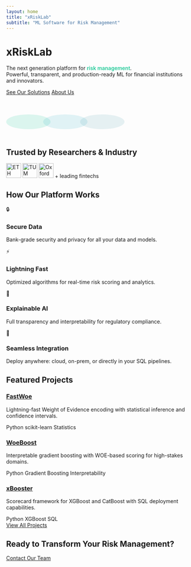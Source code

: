 ```yaml
---
layout: home
title: "xRiskLab"
subtitle: "ML Software for Risk Management"
---
```


<!-- HERO SECTION -->
<div class="hero-section fintech-hero">
  <div class="hero-content">
    <div class="logo-container">
      <div class="logo-pyramid"></div>
      <h1 class="hero-title">xRiskLab</h1>
    </div>
    <p class="hero-subtitle">
      The next generation platform for <span style="color:#20c997;font-weight:600;">risk management</span>.<br>
      Powerful, transparent, and production-ready ML for financial institutions and innovators.
    </p>
    <div class="hero-buttons">
      <a href="/projects/" class="btn btn-primary btn-lg">See Our Solutions</a>
      <a href="/about/" class="btn btn-secondary btn-lg">About Us</a>
    </div>
    <div class="hero-visual fintech-visual">
      <!-- Abstract SVG for fintech feel -->
      <svg width="320" height="80" viewBox="0 0 320 80" fill="none" xmlns="http://www.w3.org/2000/svg" style="margin-top:2rem;">
        <ellipse cx="60" cy="40" rx="60" ry="20" fill="#20c997" fill-opacity="0.15"/>
        <ellipse cx="160" cy="40" rx="60" ry="20" fill="#17a2b8" fill-opacity="0.12"/>
        <ellipse cx="260" cy="40" rx="60" ry="20" fill="#138496" fill-opacity="0.10"/>
      </svg>
    </div>
  </div>
</div>

<!-- TRUSTED BY / RESEARCH SECTION -->
<div class="trusted-section">
  <div class="container">
    <h2 class="section-title">Trusted by Researchers & Industry</h2>
    <div class="trusted-logos">
      <img src="https://upload.wikimedia.org/wikipedia/commons/4/44/ETH_Z%C3%BCrich_Logo.svg" alt="ETH Zurich" height="40"/>
      <img src="https://upload.wikimedia.org/wikipedia/commons/0/0c/Logo_TU_Munchen.svg" alt="TUM" height="40"/>
      <img src="https://upload.wikimedia.org/wikipedia/commons/4/4a/Logo_University_of_Oxford.svg" alt="Oxford" height="40"/>
      <span class="trusted-placeholder">+ leading fintechs</span>
    </div>
  </div>
</div>

<!-- HOW IT WORKS / PLATFORM SECTION -->
<div class="platform-section">
  <div class="container">
    <h2 class="section-title">How Our Platform Works</h2>
    <div class="features-grid">
      <div class="feature-card">
        <div class="feature-icon">🔒</div>
        <h3>Secure Data</h3>
        <p>Bank-grade security and privacy for all your data and models.</p>
      </div>
      <div class="feature-card">
        <div class="feature-icon">⚡</div>
        <h3>Lightning Fast</h3>
        <p>Optimized algorithms for real-time risk scoring and analytics.</p>
      </div>
      <div class="feature-card">
        <div class="feature-icon">🧠</div>
        <h3>Explainable AI</h3>
        <p>Full transparency and interpretability for regulatory compliance.</p>
      </div>
      <div class="feature-card">
        <div class="feature-icon">🔗</div>
        <h3>Seamless Integration</h3>
        <p>Deploy anywhere: cloud, on-prem, or directly in your SQL pipelines.</p>
      </div>
    </div>
  </div>
</div>

<!-- FEATURED PROJECTS -->
<div class="projects-preview">
  <div class="container">
    <h2 class="section-title">Featured Projects</h2>
    <div class="projects-grid">
      <div class="project-card">
        <h3><a href="/projects/fastwoe/">FastWoe</a></h3>
        <p>Lightning-fast Weight of Evidence encoding with statistical inference and confidence intervals.</p>
        <div class="project-tags">
          <span class="tag">Python</span>
          <span class="tag">scikit-learn</span>
          <span class="tag">Statistics</span>
        </div>
      </div>
      <div class="project-card">
        <h3><a href="/projects/woeboost/">WoeBoost</a></h3>
        <p>Interpretable gradient boosting with WOE-based scoring for high-stakes domains.</p>
        <div class="project-tags">
          <span class="tag">Python</span>
          <span class="tag">Gradient Boosting</span>
          <span class="tag">Interpretability</span>
        </div>
      </div>
      <div class="project-card">
        <h3><a href="/projects/xbooster/">xBooster</a></h3>
        <p>Scorecard framework for XGBoost and CatBoost with SQL deployment capabilities.</p>
        <div class="project-tags">
          <span class="tag">Python</span>
          <span class="tag">XGBoost</span>
          <span class="tag">SQL</span>
        </div>
      </div>
    </div>
    <div class="text-center">
      <a href="/projects/" class="btn btn-outline btn-lg">View All Projects</a>
    </div>
  </div>
</div>

<!-- CALL TO ACTION -->
<div class="cta-section">
  <div class="container text-center">
    <h2 class="section-title">Ready to Transform Your Risk Management?</h2>
    <a href="/contact/" class="btn btn-primary btn-lg">Contact Our Team</a>
  </div>
</div>
